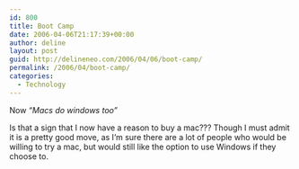 ```yaml
---
id: 800
title: Boot Camp
date: 2006-04-06T21:17:39+00:00
author: deline
layout: post
guid: http://delineneo.com/2006/04/06/boot-camp/
permalink: /2006/04/boot-camp/
categories:
  - Technology
---
```

Now _&#8220;Macs do windows too&#8221;_

Is that a sign that I now have a reason to buy a mac??? Though I must admit it is a pretty good move, as I&#8217;m sure there are a lot of people who would be willing to try a mac, but would still like the option to use Windows if they choose to.